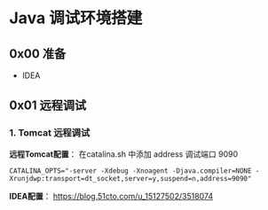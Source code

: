 # Java 调试环境搭建

## 0x00 准备

- IDEA

## 0x01 远程调试

### 1. Tomcat 远程调试

**远程Tomcat配置**： 在catalina.sh 中添加 address 调试端口 9090

```
CATALINA_OPTS="-server -Xdebug -Xnoagent -Djava.compiler=NONE -Xrunjdwp:transport=dt_socket,server=y,suspend=n,address=9090" 

```

**IDEA配置**：
https://blog.51cto.com/u_15127502/3518074
